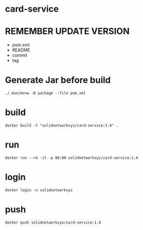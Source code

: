 # card-service

# REMEMBER UPDATE VERSION
- pom.xml
- README
- commit
- tag


# Generate Jar before build
````
./.mvn/mvnw -B package --file pom.xml
````

# build
````
docker build -t "solidnetworkxyz/card-service:1.4" .
````

# run
````
docker run --rm -it -p 80:80 solidnetworkxyz/card-service:1.4
````
# login
````
docker login -u solidnetworkxyz
````

# push
````
docker push solidnetworkxyz/card-service:1.4
````


